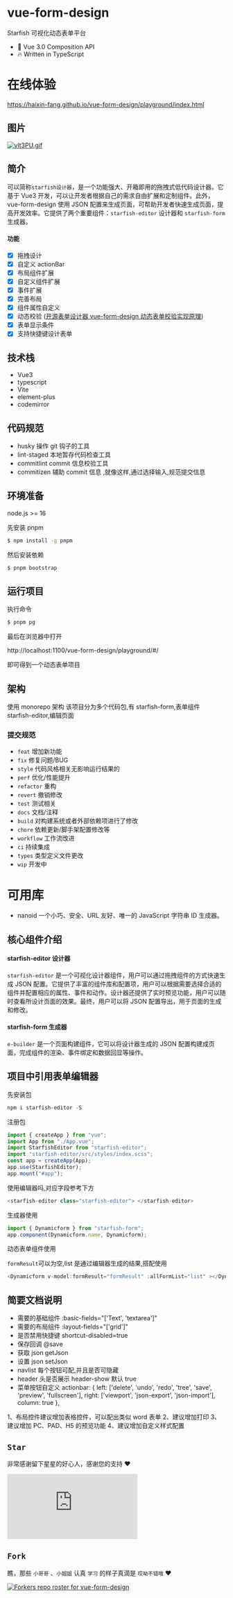 # vue-form-design

Starfish 可视化动态表单平台

- 💪 Vue 3.0 Composition API
- 🔥 Written in TypeScript

# 在线体验

https://haixin-fang.github.io/vue-form-design/playground/index.html

## 图片

[![vlt3PU.gif](https://s1.ax1x.com/2022/08/09/vlt3PU.gif)](https://imgtu.com/i/vlt3PU)

## 简介

可以简称`starfish设计器`，是一个功能强大、开箱即用的拖拽式低代码设计器。它基于 Vue3 开发，可以让开发者根据自己的需求自由扩展和定制组件。此外，vue-form-design 使用 JSON 配置来生成页面，可帮助开发者快速生成页面，提高开发效率。它提供了两个重要组件：`starfish-editor` 设计器和 `starfish-form` 生成器。

#### 功能

- [x] 拖拽设计
- [x] 自定义 actionBar
- [x] 布局组件扩展
- [x] 自定义组件扩展
- [x] 事件扩展
- [x] 完善布局
- [x] 组件属性自定义
- [x] 动态校验 ([开源表单设计器 vue-form-design 动态表单校验实现原理](https://juejin.cn/post/7343161506698592266))
- [x] 表单显示条件
- [x] 支持快捷键设计表单

## 技术栈

- Vue3
- typescript
- Vite
- element-plus
- codemirror

## 代码规范

- husky
  操作 git 钩子的工具
- lint-staged
  本地暂存代码检查工具
- commitlint
  commit 信息校验工具
- commitizen
  辅助 commit 信息 ,就像这样,通过选择输入,规范提交信息

## 环境准备

node.js >= 16

先安装 pnpm

```bash
$ npm install -g pnpm
```

然后安装依赖

```bash
$ pnpm bootstrap
```

## 运行项目

执行命令

```bash
$ pnpm pg
```

最后在浏览器中打开

http://localhost:1100/vue-form-design/playground/#/

即可得到一个动态表单项目

## 架构

使用 monorepo 架构
该项目分为多个代码包,有
starfish-form,表单组件
starfish-editor,编辑页面

### 提交规范

- `feat` 增加新功能
- `fix` 修复问题/BUG
- `style` 代码风格相关无影响运行结果的
- `perf` 优化/性能提升
- `refactor` 重构
- `revert` 撤销修改
- `test` 测试相关
- `docs` 文档/注释
- `build` 对构建系统或者外部依赖项进行了修改
- `chore` 依赖更新/脚手架配置修改等
- `workflow` 工作流改进
- `ci` 持续集成
- `types` 类型定义文件更改
- `wip` 开发中

# 可用库

- nanoid 一个小巧、安全、URL 友好、唯一的 JavaScript 字符串 ID 生成器。

## 核心组件介绍

#### starfish-editor 设计器

`starfish-editor` 是一个可视化设计器组件，用户可以通过拖拽组件的方式快速生成 JSON 配置。它提供了丰富的组件库和配置项，用户可以根据需要选择合适的组件并配置相应的属性、事件和动作。设计器还提供了实时预览功能，用户可以随时查看所设计页面的效果。最终，用户可以将 JSON 配置导出，用于页面的生成和修改。

#### starfish-form 生成器

`e-builder` 是一个页面构建组件，它可以将设计器生成的 JSON 配置构建成页面，完成组件的渲染、事件绑定和数据回显等操作。

## 项目中引用表单编辑器

先安装包

```js
npm i starfish-editor -S
```

注册包

```js
import { createApp } from "vue";
import App from "./App.vue";
import StarfishEditor from "starfish-editor";
import "starfish-editor/src/styles/index.scss";
const app = createApp(App);
app.use(StarfishEditor);
app.mount("#app");
```

使用编辑器吗,对应字段参考下方

```js
<starfish-editor class="starfish-editor"> </starfish-editor>
```

生成器使用

```js
import { Dynamicform } from "starfish-form";
app.component(Dynamicform.name, Dynamicform);
```

动态表单组件使用

`formResult`可以为空,list 是通过编辑器生成的结果,搭配使用

```js
<Dynamicform v-model:formResult="formResult" :allFormList="list" ></Dynamicform>
```

## 简要文档说明

- 需要的基础组件
  :basic-fields="['Text', 'textarea']"
- 需要的布局组件
  :layout-fields="['grid']"
- 是否禁用快捷键
  shortcut-disabled=true
- 保存回调
  @save
- 获取 json
  getJson
- 设置 json
  setJson
- navlist 每个按钮可配,并且是否可隐藏
- header 头是否展示
  header-show 默认 true
- 菜单按钮自定义
  actionbar: {
  left: ['delete', 'undo', 'redo', 'tree', 'save', 'preview', 'fullscreen'],
  right: ['viewport', 'json-export', 'json-import'],
  column: true
  },

1、布局控件建议增加表格控件，可以配出类似 word 表单
2、建议增加打印
3、建议增加 PC、PAD、H5 的预览功能
4、建议增加自定义样式配置

## `Star`

非常感谢留下星星的好心人，感谢您的支持 :heart:

[![Stargazers for vue-form-design](https://bytecrank.com/nastyox/reporoster/php/stargazersSVG.php?user=haixin-fang&repo=vue-form-design)](https://github.com/haixin-fang/vue-form-design/stargazers)

## `Fork`

瞧，那些 `小哥哥` 、`小姐姐` 认真 `学习` 的样子真滴是 `哎呦不错哦` :heart:

[![Forkers repo roster for vue-form-design](https://reporoster.com/forks/haixin-fang/vue-form-design)](https://github.com/haixin-fang/vue-form-design/network/members)
